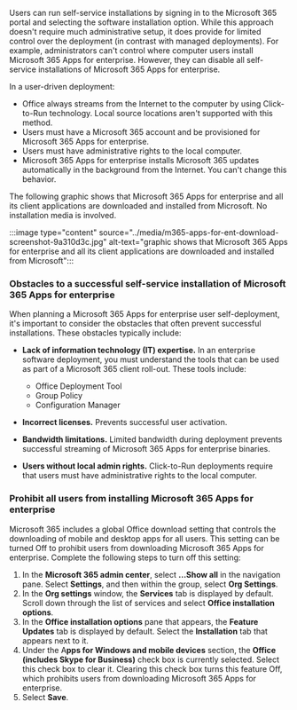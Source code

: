 Users can run self-service installations by signing in to the Microsoft 365 portal and selecting the software installation option. While this approach doesn't require much administrative setup, it does provide for limited control over the deployment (in contrast with managed deployments). For example, administrators can't control where computer users install Microsoft 365 Apps for enterprise. However, they can disable all self-service installations of Microsoft 365 Apps for enterprise.

In a user-driven deployment:

 -  Office always streams from the Internet to the computer by using Click-to-Run technology. Local source locations aren't supported with this method.
 -  Users must have a Microsoft 365 account and be provisioned for Microsoft 365 Apps for enterprise.
 -  Users must have administrative rights to the local computer.
 -  Microsoft 365 Apps for enterprise installs Microsoft 365 updates automatically in the background from the Internet. You can't change this behavior.

The following graphic shows that Microsoft 365 Apps for enterprise and all its client applications are downloaded and installed from Microsoft. No installation media is involved.

:::image type="content" source="../media/m365-apps-for-ent-download-screenshot-9a310d3c.jpg" alt-text="graphic shows that Microsoft 365 Apps for enterprise and all its client applications are downloaded and installed from Microsoft":::


### Obstacles to a successful self-service installation of Microsoft 365 Apps for enterprise

When planning a Microsoft 365 Apps for enterprise user self-deployment, it's important to consider the obstacles that often prevent successful installations. These obstacles typically include:

 -  **Lack of information technology (IT) expertise.** In an enterprise software deployment, you must understand the tools that can be used as part of a Microsoft 365 client roll-out. These tools include:
    
     -  Office Deployment Tool
     -  Group Policy
     -  Configuration Manager
 -  **Incorrect licenses.** Prevents successful user activation.
 -  **Bandwidth limitations.** Limited bandwidth during deployment prevents successful streaming of Microsoft 365 Apps for enterprise binaries.
 -  **Users without local admin rights.** Click-to-Run deployments require that users must have administrative rights to the local computer.

### Prohibit all users from installing Microsoft 365 Apps for enterprise

Microsoft 365 includes a global Office download setting that controls the downloading of mobile and desktop apps for all users. This setting can be turned Off to prohibit users from downloading Microsoft 365 Apps for enterprise. Complete the following steps to turn off this setting:

1.  In the **Microsoft 365 admin center**, select **...Show all** in the navigation pane. Select **Settings**, and then within the group, select **Org Settings**.<br>
2.  In the **Org settings** window, the **Services** tab is displayed by default. Scroll down through the list of services and select **Office installation options**.<br>
3.  In the **Office installation options** pane that appears, the **Feature Updates** tab is displayed by default. Select the **Installation** tab that appears next to it.<br>
4.  Under the A**pps for Windows and mobile devices** section, the **Office (includes Skype for Business)** check box is currently selected. Select this check box to clear it. Clearing this check box turns this feature Off, which prohibits users from downloading Microsoft 365 Apps for enterprise.
5.  Select **Save**.<br>
